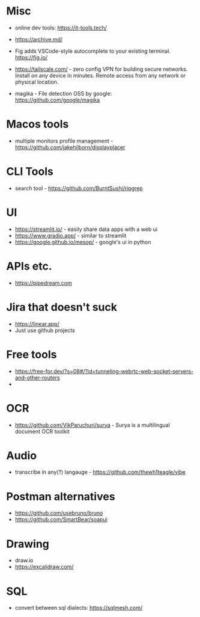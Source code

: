 # Misc
* online dev tools: https://it-tools.tech/
* https://archive.md/


* Fig adds VSCode-style autocomplete to your existing terminal. https://fig.io/
* https://tailscale.com/ - zero config VPN for building secure networks. Install on any device in minutes. Remote access from any network or physical location.
* magika - File detection OSS by google: https://github.com/google/magika

# Macos tools
* multiple monitors profile management - https://github.com/jakehilborn/displayplacer

# CLI Tools
* search tool - https://github.com/BurntSushi/ripgrep

# UI
* https://streamlit.io/ - easily share data apps with a web ui
* https://www.gradio.app/ - similar to streamlit
* https://google.github.io/mesop/ - google's ui in python

# APIs etc.
* https://pipedream.com

# Jira that doesn't suck
* https://linear.app/
* Just use github projects

# Free tools
* https://free-for.dev/?s=08#/?id=tunneling-webrtc-web-socket-servers-and-other-routers
* 

# OCR
* https://github.com/VikParuchuri/surya - Surya is a multilingual document OCR toolkit

# Audio
* transcribe in any(?) langauge - https://github.com/thewh1teagle/vibe

# Postman alternatives
* https://github.com/usebruno/bruno
* https://github.com/SmartBear/soapui

# Drawing 
* draw.io
* https://excalidraw.com/

# SQL
* convert between sql dialects: https://sqlmesh.com/

